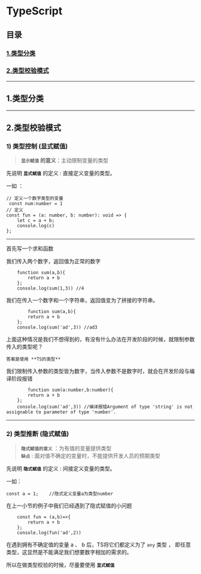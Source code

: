 # TypeScript

## 目录

### <a href="#id1">1.类型分类</a>
### <a href="#id2">2.类型校验模式</a>

---

## <span id="i1">1.类型分类</span>


---

## <span id="i2">2.类型校验模式</span>

### 1) 类型控制 **(显式赋值)**

> **`显示赋值` 的意义**：主动限制变量的类型

先说明 **`显式赋值`** 的定义 : 直接定义变量的类型。

一如 ：  
```
// 定义一个数字类型的变量
 const num:number = 1
// 定义
const fun = (a: number, b: number): void => {
    let c = a + b;
    console.log(c)
};
```

---
首先写一个求和函数

我们传入两个数字，返回值为正常的数字
````
    function sum(a,b){
        return a + b
    };
    console.log(sum(1,3)) //4
````

我们在传入一个数字和一个字符串，返回值变为了拼接的字符串。
```
        function sum(a,b){
        return a + b
    };
    console.log(sum('ad',3)) //ad3
```

上面这种情况是我们不想得到的，有没有什么办法在开发阶段的时候，就限制参数传入的类型呢？

`答案是使用 **TS的类型**`

我们限制传入参数的类型皆为数字，当传入参数不是数字时，就会在开发阶段与编译阶段报错
```
        function sum(a:number,b:number){
        return a + b
    };
    console.log(sum('ad',3)) //编译报错Argument of type 'string' is not assignable to parameter of type 'number'.
```
---

### 2) 类型推断 **(隐式赋值)**

> **`隐式赋值的意义`** ：为有值的变量提供类型  
> **`缺点`** : 面对值不确定的变量时，不能提供开发人员的预期类型

先说明 **`隐式赋值`** 的定义 : 间接定义变量的类型。

一如：
```
const a = 1;    //隐式定义变量a为类型number
```

在上一小节的例子中我们已经遇到了隐式赋值的小问题
```
    const fun = (a,b)=>{
        return a + b
    };
    console.log(fun('ad',2))
```
在遇到拥有不确定值的变量 a 、 b 后，TS将它们都定义为了 `any` 类型 ， 即任意类型，这显然是不能满足我们想要数字相加的需求的。

所以在做类型校验的时候，尽量要使用 **`显式赋值`**